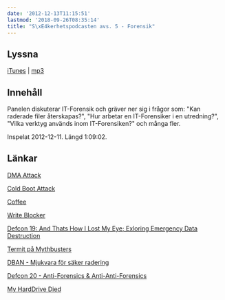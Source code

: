 ```yaml
---
date: '2012-12-13T11:15:51'
lastmod: '2018-09-26T08:35:14'
title: "S\xE4kerhetspodcasten avs. 5 - Forensik"
---
```

## Lyssna

[iTunes](https://itunes.apple.com/se/podcast/sakerhetspodcasten-5-forensik/id576469997?i=126431070&l=en&mt=2)  \| [mp3](http://traffic.libsyn.com/sakerhetspodcasten/podcast5FINAL.mp3)

## Innehåll

Panelen diskuterar IT-Forensik och gräver ner sig i frågor som: "Kan raderade filer
återskapas?", "Hur arbetar en IT-Forensiker i en utredning?", "Vilka verktyg används
inom IT-Forensiken?" och många fler.

Inspelat 2012-12-11. Längd 1:09:02.

## Länkar

[DMA Attack](http://en.wikipedia.org/wiki/DMA_attack)

[Cold Boot Attack](http://en.wikipedia.org/wiki/Cold_boot_attack)

[Coffee](http://en.wikipedia.org/wiki/Computer_Online_Forensic_Evidence_Extractor)

[Write Blocker](http://en.wikipedia.org/wiki/Forensic_disk_controller)

[Defcon 19: And Thats How I Lost My Eye; Exloring Emergency Data Destruction](http://www.youtube.com/watch?v=1M73USsXHdc)

[Termit på Mythbusters](http://www.youtube.com/watch?v=lIpa1K51os4)

[DBAN - Mjukvara för säker radering](http://www.dban.org/)

[Defcon 20 - Anti-Forensics & Anti-Anti-Forensics](http://www.slideshare.net/the_netlocksmith/defcon-20-antiforensics-and-antiantiforensics)

[My HardDrive Died](http://www.myharddrivedied.com/)

